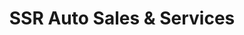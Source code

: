 ---
title: "SSR Auto Sales & Services"
url: /east-york/ssr-auto-sales-und-services/
shop: Autohaus
---